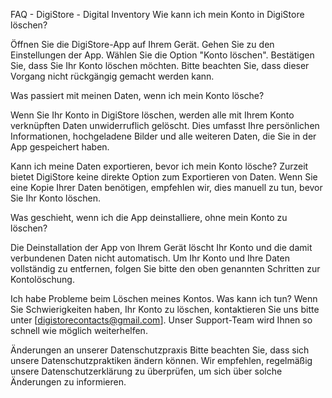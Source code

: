 FAQ - DigiStore - Digital Inventory
Wie kann ich mein Konto in DigiStore löschen?

Öffnen Sie die DigiStore-App auf Ihrem Gerät.
Gehen Sie zu den Einstellungen der App.
Wählen Sie die Option "Konto löschen".
Bestätigen Sie, dass Sie Ihr Konto löschen möchten.
Bitte beachten Sie, dass dieser Vorgang nicht rückgängig gemacht werden kann.


Was passiert mit meinen Daten, wenn ich mein Konto lösche?

Wenn Sie Ihr Konto in DigiStore löschen, werden alle mit Ihrem Konto verknüpften Daten unwiderruflich gelöscht.
Dies umfasst Ihre persönlichen Informationen, hochgeladene Bilder und alle weiteren Daten, die Sie in der App gespeichert haben.

Kann ich meine Daten exportieren, bevor ich mein Konto lösche?
Zurzeit bietet DigiStore keine direkte Option zum Exportieren von Daten.
Wenn Sie eine Kopie Ihrer Daten benötigen, empfehlen wir, dies manuell zu tun, bevor Sie Ihr Konto löschen.

Was geschieht, wenn ich die App deinstalliere, ohne mein Konto zu löschen?

Die Deinstallation der App von Ihrem Gerät löscht Ihr Konto und die damit verbundenen Daten nicht automatisch.
Um Ihr Konto und Ihre Daten vollständig zu entfernen, folgen Sie bitte den oben genannten Schritten zur Kontolöschung.

Ich habe Probleme beim Löschen meines Kontos. Was kann ich tun?
Wenn Sie Schwierigkeiten haben, Ihr Konto zu löschen, kontaktieren Sie uns bitte unter [digistorecontacts@gmail.com]. Unser Support-Team wird Ihnen so schnell wie möglich weiterhelfen.

Änderungen an unserer Datenschutzpraxis
Bitte beachten Sie, dass sich unsere Datenschutzpraktiken ändern können. Wir empfehlen, regelmäßig unsere Datenschutzerklärung zu überprüfen, um sich über solche Änderungen zu informieren.
